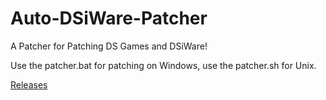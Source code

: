 # Auto-DSiWare-Patcher
A Patcher for Patching DS Games and DSiWare!

Use the patcher.bat for patching on Windows, use the patcher.sh for Unix.

[Releases](https://github.com/ApfelTV/Auto-DSiWare-Patcher/releases/)
